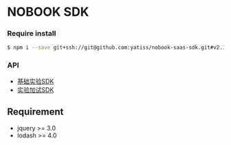 # NOBOOK SDK
### Require install
```bash
$ npm i --save git+ssh://git@github.com:yatiss/nobook-saas-sdk.git#v2.1.14
```

### API
* [基础实验SDK](nobook/lab/README.md)
* [实验加试SDK](nobook/additional/README.md)

## Requirement
* jquery >= 3.0
* lodash >= 4.0